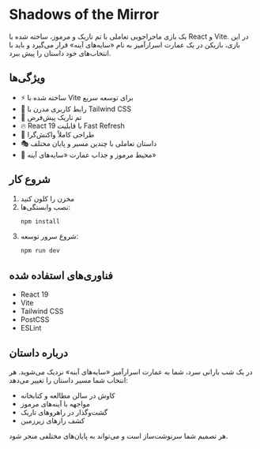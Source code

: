 #  Shadows of the Mirror

یک بازی ماجراجویی تعاملی با تم تاریک و مرموز، ساخته شده با React و Vite. در این بازی، بازیکن در یک عمارت اسرارآمیز به نام «سایه‌های آینه» قرار می‌گیرد و باید با انتخاب‌های خود داستان را پیش ببرد.

## ویژگی‌ها

- ⚡️ ساخته شده با Vite برای توسعه سریع
- 🎨 رابط کاربری مدرن با Tailwind CSS
- 🌙 تم تاریک پیش‌فرض
- 🔥 React 19 با قابلیت Fast Refresh
- 📱 طراحی کاملاً واکنش‌گرا
- 🎭 داستان تعاملی با چندین مسیر و پایان مختلف
- 🏰 محیط مرموز و جذاب عمارت «سایه‌های آینه»

## شروع کار

1. مخزن را کلون کنید
2. نصب وابستگی‌ها:
   ```bash
   npm install
   ```
3. شروع سرور توسعه:
   ```bash
   npm run dev
   ```

## فناوری‌های استفاده شده

- React 19
- Vite
- Tailwind CSS
- PostCSS
- ESLint

## درباره داستان

در یک شب بارانی سرد، شما به عمارت اسرارآمیز «سایه‌های آینه» نزدیک می‌شوید. هر انتخاب شما مسیر داستان را تغییر می‌دهد:
- کاوش در سالن مطالعه و کتابخانه
- مواجهه با آینه‌های مرموز
- گشت‌وگذار در راهروهای تاریک
- کشف رازهای زیرزمین

هر تصمیم شما سرنوشت‌ساز است و می‌تواند به پایان‌های مختلفی منجر شود.

